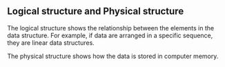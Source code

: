 ## Logical structure and Physical structure

The logical structure shows the relationship between the elements in the data structure. For example, if data are arranged in a specific sequence, they are linear data structures. 

The physical structure shows how the data is stored in computer memory. 